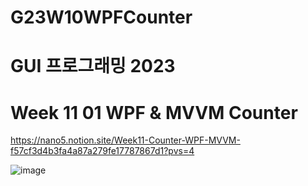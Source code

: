 # G23W10WPFCounter

# GUI 프로그래밍 2023
# Week 11 01 WPF & MVVM Counter

https://nano5.notion.site/Week11-Counter-WPF-MVVM-f57cf3d4b3fa4a87a279fe17787867d1?pvs=4

![image](https://github.com/devbwoh/G23W10WPFCounter/assets/77666026/74406c99-fcc4-44cc-99b9-4d4b210e661f)
